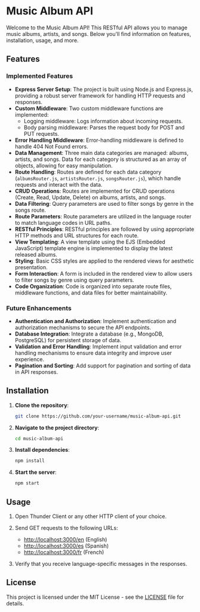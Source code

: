 # Music Album API

Welcome to the Music Album API! This RESTful API allows you to manage music albums, artists, and songs. Below you'll find information on features, installation, usage, and more.

## Features

### Implemented Features

- **Express Server Setup**: The project is built using Node.js and Express.js, providing a robust server framework for handling HTTP requests and responses.
- **Custom Middleware**: Two custom middleware functions are implemented:
  - Logging middleware: Logs information about incoming requests.
  - Body parsing middleware: Parses the request body for POST and PUT requests.
- **Error Handling Middleware**: Error-handling middleware is defined to handle 404 Not Found errors.
- **Data Management**: Three main data categories are managed: albums, artists, and songs. Data for each category is structured as an array of objects, allowing for easy manipulation.
- **Route Handling**: Routes are defined for each data category (`albumsRouter.js`, `artistsRouter.js`, `songsRouter.js`), which handle requests and interact with the data.
- **CRUD Operations**: Routes are implemented for CRUD operations (Create, Read, Update, Delete) on albums, artists, and songs.
- **Data Filtering**: Query parameters are used to filter songs by genre in the songs route.
- **Route Parameters**: Route parameters are utilized in the language router to match language codes in URL paths.
- **RESTful Principles**: RESTful principles are followed by using appropriate HTTP methods and URL structures for each route.
- **View Templating**: A view template using the EJS (Embedded JavaScript) template engine is implemented to display the latest released albums.
- **Styling**: Basic CSS styles are applied to the rendered views for aesthetic presentation.
- **Form Interaction**: A form is included in the rendered view to allow users to filter songs by genre using query parameters.
- **Code Organization**: Code is organized into separate route files, middleware functions, and data files for better maintainability.

### Future Enhancements

- **Authentication and Authorization**: Implement authentication and authorization mechanisms to secure the API endpoints.
- **Database Integration**: Integrate a database (e.g., MongoDB, PostgreSQL) for persistent storage of data.
- **Validation and Error Handling**: Implement input validation and error handling mechanisms to ensure data integrity and improve user experience.
- **Pagination and Sorting**: Add support for pagination and sorting of data in API responses.

## Installation

1. **Clone the repository**:

   ```bash
   git clone https://github.com/your-username/music-album-api.git
   ```

2. **Navigate to the project directory**:

   ```bash
   cd music-album-api
   ```

3. **Install dependencies**:

   ```bash
   npm install
   ```

4. **Start the server**:

   ```bash
   npm start
   ```

## Usage

1. Open Thunder Client or any other HTTP client of your choice.

2. Send GET requests to the following URLs:

   - [http://localhost:3000/en](http://localhost:3000/en) (English)
   - [http://localhost:3000/es](http://localhost:3000/es) (Spanish)
   - [http://localhost:3000/fr](http://localhost:3000/fr) (French)

3. Verify that you receive language-specific messages in the responses.

## License

This project is licensed under the MIT License - see the [LICENSE](LICENSE) file for details.
